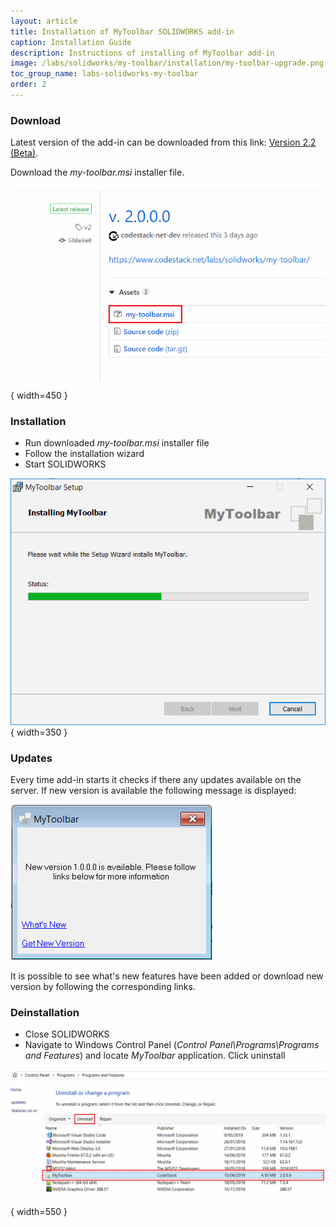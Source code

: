 ```yaml
---
layout: article
title: Installation of MyToolbar SOLIDWORKS add-in
caption: Installation Guide
description: Instructions of installing of MyToolbar add-in
image: /labs/solidworks/my-toolbar/installation/my-toolbar-upgrade.png
toc_group_name: labs-solidworks-my-toolbar
order: 2
---
```

### Download

Latest version of the add-in can be downloaded from this link: [Version 2.2 (Beta)](https://github.com/codestackdev/my-toolbar/releases/tag/v2.2).

Download the *my-toolbar.msi* installer file.

![Download page for the MyToolbar installer](my-toolbar-installer.png){ width=450 }

### Installation

* Run downloaded *my-toolbar.msi* installer file
* Follow the installation wizard
* Start SOLIDWORKS

![MyToolbar installation wizard](my-toolbar-setup.png){ width=350 }

### Updates

Every time add-in starts it checks if there any updates available on the server. If new version is available the following message is displayed:

![New version available message](my-toolbar-upgrade.png)

It is possible to see what's new features have been added or download new version by following the corresponding links.

### Deinstallation

* Close SOLIDWORKS
* Navigate to Windows Control Panel (*Control Panel\Programs\Programs and Features*) and locate *MyToolbar* application. Click uninstall

![Uninstalling sotware from Control Panel](control-panel-uninstall.png){ width=550 }
